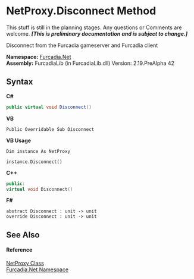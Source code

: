 # NetProxy.Disconnect Method 
This stuff is still in the planning stages. Any questions or Comments are welcome. _**\[This is preliminary documentation and is subject to change.\]**_

Disconnect from the Furcadia gameserver and Furcadia client

**Namespace:**&nbsp;<a href="N_Furcadia_Net">Furcadia.Net</a><br />**Assembly:**&nbsp;FurcadiaLib (in FurcadiaLib.dll) Version: 2.19.PreAlpha 42

## Syntax

**C#**<br />
``` C#
public virtual void Disconnect()
```

**VB**<br />
``` VB
Public Overridable Sub Disconnect
```

**VB Usage**<br />
``` VB Usage
Dim instance As NetProxy

instance.Disconnect()
```

**C++**<br />
``` C++
public:
virtual void Disconnect()
```

**F#**<br />
``` F#
abstract Disconnect : unit -> unit 
override Disconnect : unit -> unit 
```


## See Also


#### Reference
<a href="T_Furcadia_Net_NetProxy">NetProxy Class</a><br /><a href="N_Furcadia_Net">Furcadia.Net Namespace</a><br />